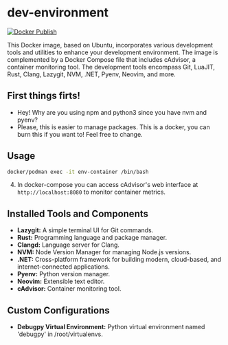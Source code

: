 # dev-environment
[![Docker Publish](https://github.com/Aguiar575/dev-environment/actions/workflows/docker-publish.yml/badge.svg)](https://github.com/Aguiar575/dev-environment/actions/workflows/docker-publish.yml)

This Docker image, based on Ubuntu, incorporates various development tools and utilities to enhance your development environment. The image is complemented by a Docker Compose file that includes cAdvisor, a container monitoring tool. The development tools encompass Git, LuaJIT, Rust, Clang, Lazygit, NVM, .NET, Pyenv, Neovim, and more.

## First things firts! 
- Hey! Why are you using npm and python3 since you have nvm and pyenv?
- Please, this is easier to manage packages. This is a docker, you can burn this if you want to! Feel free to change.

## Usage
```bash
docker/podman exec -it env-container /bin/bash
```
4. In docker-compose you can access cAdvisor's web interface at `http://localhost:8080` to monitor container metrics.

## Installed Tools and Components
- **Lazygit:** A simple terminal UI for Git commands.
- **Rust:** Programming language and package manager.
- **Clangd:** Language server for Clang.
- **NVM:** Node Version Manager for managing Node.js versions.
- **.NET:** Cross-platform framework for building modern, cloud-based, and internet-connected applications.
- **Pyenv:** Python version manager.
- **Neovim:** Extensible text editor.
- **cAdvisor:** Container monitoring tool.

## Custom Configurations
- **Debugpy Virtual Environment:** Python virtual environment named 'debugpy' in /root/virtualenvs.
